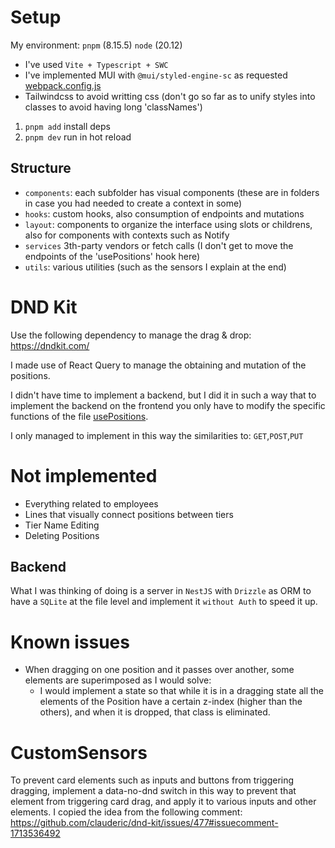 # Setup

My environment:
`pnpm` (8.15.5)
`node` (20.12)

* I've used `Vite + Typescript + SWC`
* I've implemented MUI with `@mui/styled-engine-sc` as requested [webpack.config.js](./webpack.config.js)
* Tailwindcss to avoid writting css (don't go so far as to unify styles into classes to avoid having long 'classNames')

1. `pnpm add` install deps
2. `pnpm dev` run in hot reload

## Structure

* `components`: each subfolder has visual components (these are in folders in case you had needed to create a context in some)
* `hooks`: custom hooks, also consumption of endpoints and mutations
* `layout`: components to organize the interface using slots or childrens, also for components with contexts such as Notify
* `services` 3th-party vendors or fetch calls (I don't get to move the endpoints of the 'usePositions' hook here)
* `utils`: various utilities (such as the sensors I explain at the end)

# DND Kit

Use the following dependency to manage the drag & drop: https://dndkit.com/

I made use of React Query to manage the obtaining and mutation of the positions.

I didn't have time to implement a backend, but I did it in such a way that to implement the backend on the frontend you only have to modify the specific functions of the file [usePositions](./src/hooks/usePositions.tsx).

I only managed to implement in this way the similarities to: `GET`,`POST`,`PUT`

# Not implemented

* Everything related to employees
* Lines that visually connect positions between tiers
* Tier Name Editing
* Deleting Positions

## Backend

What I was thinking of doing is a server in `NestJS` with `Drizzle` as ORM to have a `SQLite` at the file level and implement it `without Auth` to speed it up.

# Known issues

* When dragging on one position and it passes over another, some elements are superimposed as I would solve: 
    - I would implement a state so that while it is in a dragging state all the elements of the Position have a certain z-index (higher than the others), and when it is dropped, that class is eliminated.

# CustomSensors

To prevent card elements such as inputs and buttons from triggering dragging, implement a data-no-dnd switch in this way to prevent that element from triggering card drag, and apply it to various inputs and other elements. I copied the idea from the following comment:
https://github.com/clauderic/dnd-kit/issues/477#issuecomment-1713536492
